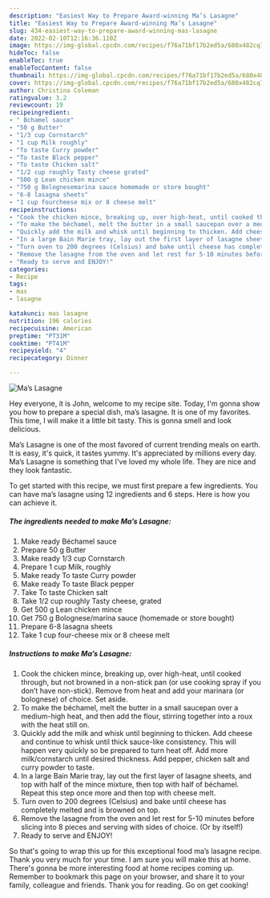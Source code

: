 ```yaml
---
description: "Easiest Way to Prepare Award-winning Ma’s Lasagne"
title: "Easiest Way to Prepare Award-winning Ma’s Lasagne"
slug: 434-easiest-way-to-prepare-award-winning-mas-lasagne
date: 2022-02-10T12:16:36.110Z
image: https://img-global.cpcdn.com/recipes/f76a71bf17b2ed5a/680x482cq70/mas-lasagne-recipe-main-photo.jpg
hideToc: false
enableToc: true
enableTocContent: false
thumbnail: https://img-global.cpcdn.com/recipes/f76a71bf17b2ed5a/680x482cq70/mas-lasagne-recipe-main-photo.jpg
cover: https://img-global.cpcdn.com/recipes/f76a71bf17b2ed5a/680x482cq70/mas-lasagne-recipe-main-photo.jpg
author: Christina Coleman
ratingvalue: 3.2
reviewcount: 19
recipeingredient:
- " Bchamel sauce"
- "50 g Butter"
- "1/3 cup Cornstarch"
- "1 cup Milk roughly"
- "To taste Curry powder"
- "To taste Black pepper"
- "To taste Chicken salt"
- "1/2 cup roughly Tasty cheese grated"
- "500 g Lean chicken mince"
- "750 g Bolognesemarina sauce homemade or store bought"
- "6-8 lasagna sheets"
- "1 cup fourcheese mix or 8 cheese melt"
recipeinstructions:
- "Cook the chicken mince, breaking up, over high-heat, until cooked through, but not browned in a non-stick pan (or use cooking spray if you don’t have non-stick). Remove from heat and add your marinara (or bolognese) of choice. Set aside."
- "To make the béchamel, melt the butter in a small saucepan over a medium-high heat, and then add the flour, stirring together into a roux with the heat still on."
- "Quickly add the milk and whisk until beginning to thicken. Add cheese and continue to whisk until thick sauce-like consistency. This will happen very quickly so be prepared to turn heat off. Add more milk/cornstarch until desired thickness. Add pepper, chicken salt and curry powder to taste."
- "In a large Bain Marie tray, lay out the first layer of lasagne sheets, and top with half of the mince mixture, then top with half of béchamel. Repeat this step once more and then top with cheese melt."
- "Turn oven to 200 degrees (Celsius) and bake until cheese has completely melted and is browned on top."
- "Remove the lasagne from the oven and let rest for 5-10 minutes before slicing into 8 pieces and serving with sides of choice. (Or by itself!)"
- "Ready to serve and ENJOY!"
categories:
- Recipe
tags:
- mas
- lasagne

katakunci: mas lasagne 
nutrition: 196 calories
recipecuisine: American
preptime: "PT31M"
cooktime: "PT41M"
recipeyield: "4"
recipecategory: Dinner

---
```



![Ma’s Lasagne](https://img-global.cpcdn.com/recipes/f76a71bf17b2ed5a/680x482cq70/mas-lasagne-recipe-main-photo.jpg)

Hey everyone, it is John, welcome to my recipe site. Today, I'm gonna show you how to prepare a special dish, ma’s lasagne. It is one of my favorites. This time, I will make it a little bit tasty. This is gonna smell and look delicious.



Ma’s Lasagne is one of the most favored of current trending meals on earth. It is easy, it's quick, it tastes yummy. It's appreciated by millions every day. Ma’s Lasagne is something that I've loved my whole life. They are nice and they look fantastic.


To get started with this recipe, we must first prepare a few ingredients. You can have ma’s lasagne using 12 ingredients and 6 steps. Here is how you can achieve it.

<!--inarticleads1-->

##### The ingredients needed to make Ma’s Lasagne:

1. Make ready  Béchamel sauce
1. Prepare 50 g Butter
1. Make ready 1/3 cup Cornstarch
1. Prepare 1 cup Milk, roughly
1. Make ready To taste Curry powder
1. Make ready To taste Black pepper
1. Take To taste Chicken salt
1. Take 1/2 cup roughly Tasty cheese, grated
1. Get 500 g Lean chicken mince
1. Get 750 g Bolognese/marina sauce (homemade or store bought)
1. Prepare 6-8 lasagna sheets
1. Take 1 cup four-cheese mix or 8 cheese melt




<!--inarticleads2-->

##### Instructions to make Ma’s Lasagne:

1. Cook the chicken mince, breaking up, over high-heat, until cooked through, but not browned in a non-stick pan (or use cooking spray if you don’t have non-stick). Remove from heat and add your marinara (or bolognese) of choice. Set aside.
1. To make the béchamel, melt the butter in a small saucepan over a medium-high heat, and then add the flour, stirring together into a roux with the heat still on.
1. Quickly add the milk and whisk until beginning to thicken. Add cheese and continue to whisk until thick sauce-like consistency. This will happen very quickly so be prepared to turn heat off. Add more milk/cornstarch until desired thickness. Add pepper, chicken salt and curry powder to taste.
1. In a large Bain Marie tray, lay out the first layer of lasagne sheets, and top with half of the mince mixture, then top with half of béchamel. Repeat this step once more and then top with cheese melt.
1. Turn oven to 200 degrees (Celsius) and bake until cheese has completely melted and is browned on top.
1. Remove the lasagne from the oven and let rest for 5-10 minutes before slicing into 8 pieces and serving with sides of choice. (Or by itself!)
1. Ready to serve and ENJOY!



So that's going to wrap this up for this exceptional food ma’s lasagne recipe. Thank you very much for your time. I am sure you will make this at home. There's gonna be more interesting food at home recipes coming up. Remember to bookmark this page on your browser, and share it to your family, colleague and friends. Thank you for reading. Go on get cooking!
